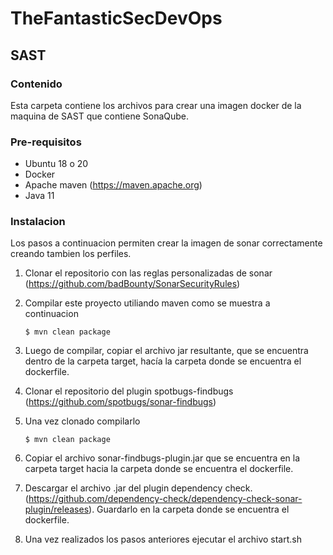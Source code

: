 # TheFantasticSecDevOps
## SAST

### Contenido
Esta carpeta contiene los archivos para crear una imagen docker de la maquina de SAST que contiene SonaQube.

### Pre-requisitos
- Ubuntu 18 o 20
- Docker
- Apache maven (https://maven.apache.org)
- Java 11 

### Instalacion
Los pasos a continuacion permiten crear la imagen de sonar correctamente creando tambien los perfiles.

1) Clonar el repositorio con las reglas personalizadas de sonar (https://github.com/badBounty/SonarSecurityRules)

2) Compilar este proyecto utiliando maven como se muestra a continuacion
    ```
    $ mvn clean package 
    ```
3) Luego de compilar, copiar el archivo jar resultante, que se encuentra dentro de la carpeta target, hacía la carpeta donde se encuentra el dockerfile.
 
5) Clonar el repositorio del plugin spotbugs-findbugs (https://github.com/spotbugs/sonar-findbugs)

6) Una vez clonado compilarlo
    ```
    $ mvn clean package 
    ```

8) Copiar el archivo sonar-findbugs-plugin.jar que se encuentra en la carpeta target hacia la carpeta donde se encuentra el dockerfile.

9) Descargar el archivo .jar del plugin dependency check. (https://github.com/dependency-check/dependency-check-sonar-plugin/releases). Guardarlo en la carpeta donde se encuentra el dockerfile.

10) Una vez realizados los pasos anteriores ejecutar el archivo start.sh
